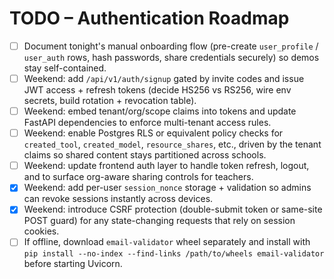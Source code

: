 # TODO – Authentication Roadmap

- [ ] Document tonight's manual onboarding flow (pre-create `user_profile` / `user_auth` rows, hash passwords, share credentials securely) so demos stay self-contained.
- [ ] Weekend: add `/api/v1/auth/signup` gated by invite codes and issue JWT access + refresh tokens (decide HS256 vs RS256, wire env secrets, build rotation + revocation table).
- [ ] Weekend: embed tenant/org/scope claims into tokens and update FastAPI dependencies to enforce multi-tenant access rules.
- [ ] Weekend: enable Postgres RLS or equivalent policy checks for `created_tool`, `created_model`, `resource_shares`, etc., driven by the tenant claims so shared content stays partitioned across schools.
- [ ] Weekend: update frontend auth layer to handle token refresh, logout, and to surface org-aware sharing controls for teachers.
- [x] Weekend: add per-user `session_nonce` storage + validation so admins can revoke sessions instantly across devices.
- [x] Weekend: introduce CSRF protection (double-submit token or same-site POST guard) for any state-changing requests that rely on session cookies.
- [ ] If offline, download `email-validator` wheel separately and install with `pip install --no-index --find-links /path/to/wheels email-validator` before starting Uvicorn.
